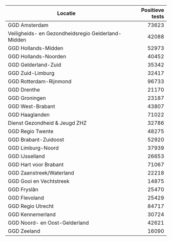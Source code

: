 | Locatie | Positieve tests |
|---------|----------------:|
| GGD Amsterdam                            | 73623 |
| Veiligheids- en Gezondheidsregio Gelderland-Midden | 42088 |
| GGD Hollands-Midden                      | 52973 |
| GGD Hollands-Noorden                     | 40452 |
| GGD Gelderland-Zuid                      | 35342 |
| GGD Zuid-Limburg                         | 32417 |
| GGD Rotterdam-Rijnmond                   | 96733 |
| GGD Drenthe                              | 21170 |
| GGD Groningen                            | 23187 |
| GGD West-Brabant                         | 43807 |
| GGD Haaglanden                           | 71022 |
| Dienst Gezondheid & Jeugd ZHZ            | 32786 |
| GGD Regio Twente                         | 48275 |
| GGD Brabant-Zuidoost                     | 52920 |
| GGD Limburg-Noord                        | 37939 |
| GGD IJsselland                           | 26653 |
| GGD Hart voor Brabant                    | 71067 |
| GGD Zaanstreek/Waterland                 | 22218 |
| GGD Gooi en Vechtstreek                  | 14875 |
| GGD Fryslân                              | 25470 |
| GGD Flevoland                            | 25429 |
| GGD Regio Utrecht                        | 84717 |
| GGD Kennemerland                         | 30724 |
| GGD Noord- en Oost-Gelderland            | 42621 |
| GGD Zeeland                              | 16090 |
